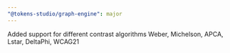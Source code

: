 ```yaml
---
"@tokens-studio/graph-engine": major
---
```


Added support for different contrast algorithms Weber, Michelson, APCA, Lstar, DeltaPhi, WCAG21
